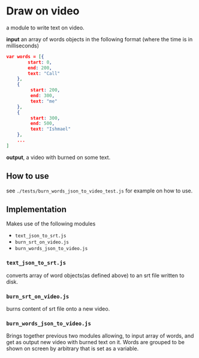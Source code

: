 # Draw on video
a module to write text on video.

**input** an array of words objects in the following format (where the time is in milliseconds)

```json
var words = [{
		start: 0,
	    end: 200, 
	    text: "Call"
	},
	{
		 start: 200,
	     end: 300,
	     text: "me"
	},
	{
		 start: 300,
	     end: 500,
	     text: "Ishmael"
	},
	...
]
```

**output**, a video with burned on some text.

## How to use
see `./tests/burn_words_json_to_video_test.js` for example on how to use.


## Implementation

Makes use of the following modules 

- `text_json_to_srt.js` 
- `burn_srt_on_video.js`
- `burn_words_json_to_video.js`


### `text_json_to_srt.js` 
converts array of word objects(as defined above) to an srt file written to disk.

### `burn_srt_on_video.js`
burns content of srt file onto a new video.
<!-- TODO: add callback to delete temp srt file delete -->

### `burn_words_json_to_video.js`
Brings together previous two modules allowing, to input array of words, and get as output new video with burned text on it. 
Words are grouped to be shown on screen by arbitrary that is set as a variable.
